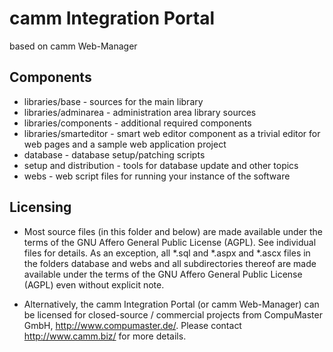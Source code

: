 # camm Integration Portal
based on camm Web-Manager

## Components

* libraries/base         - sources for the main library
* libraries/adminarea    - administration area library sources
* libraries/components   - additional required components
* libraries/smarteditor  - smart web editor component as a trivial editor for web pages and a sample web application project
* database               - database setup/patching scripts
* setup and distribution - tools for database update and other topics 
* webs                   - web script files for running your instance of the software

## Licensing

* Most source files (in this folder and below) are made available under the terms of the GNU Affero General Public License (AGPL). See individual files for details.
  As an exception, all *.sql and *.aspx and *.ascx files in the folders database and webs and all subdirectories thereof are made available under the terms of the GNU Affero General Public License (AGPL) even without explicit note.

* Alternatively, the camm Integration Portal (or camm Web-Manager) can be licensed for closed-source / commercial projects from CompuMaster GmbH, http://www.compumaster.de/. Please contact http://www.camm.biz/ for more details.
